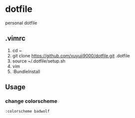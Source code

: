 # dotfile
personal dotfile

## .vimrc

1. cd ~
2. git clone https://github.com/xuyuji9000/dotfile.git .dotfile
3. source ~/.dotfile/setup.sh
4. vim
5. :BundleInstall

## Usage

### change colorscheme

```
:colorscheme badwolf
```
